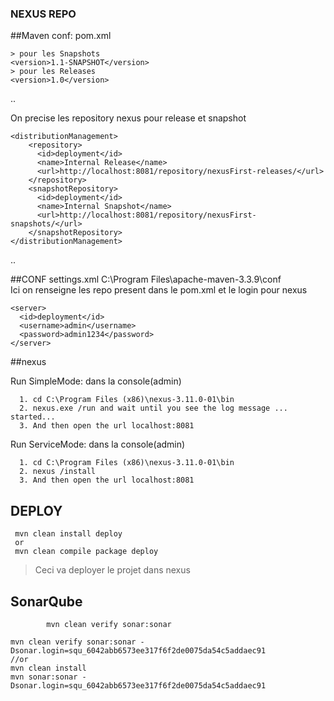 ### NEXUS REPO

##Maven conf: pom.xml

    > pour les Snapshots
    <version>1.1-SNAPSHOT</version>
    > pour les Releases
    <version>1.0</version>
    
..

On precise les repository nexus pour release et snapshot

    <distributionManagement>
        <repository>
          <id>deployment</id>
          <name>Internal Release</name>
          <url>http://localhost:8081/repository/nexusFirst-releases/</url>
        </repository>
        <snapshotRepository>
          <id>deployment</id>
          <name>Internal Snapshot</name>
          <url>http://localhost:8081/repository/nexusFirst-snapshots/</url>
        </snapshotRepository>
    </distributionManagement>
..

##CONF settings.xml
C:\Program Files\apache-maven-3.3.9\conf\
Ici on renseigne les repo present dans le pom.xml et le login pour nexus

    <server>
      <id>deployment</id>
      <username>admin</username> 
      <password>admin1234</password>
    </server>
    
##nexus

Run SimpleMode: dans la console(admin) 

      1. cd C:\Program Files (x86)\nexus-3.11.0-01\bin
      2. nexus.exe /run and wait until you see the log message ... started...
      3. And then open the url localhost:8081
      
Run ServiceMode: dans la console(admin) 

      1. cd C:\Program Files (x86)\nexus-3.11.0-01\bin
      2. nexus /install
      3. And then open the url localhost:8081
      
## DEPLOY

     mvn clean install deploy
     or
     mvn clean compile package deploy
     
     
>Ceci va deployer le projet dans nexus  


## SonarQube

```shell
        mvn clean verify sonar:sonar
        
mvn clean verify sonar:sonar -Dsonar.login=squ_6042abb6573ee317f6f2de0075da54c5addaec91
//or
mvn clean install
mvn sonar:sonar -Dsonar.login=squ_6042abb6573ee317f6f2de0075da54c5addaec91
```